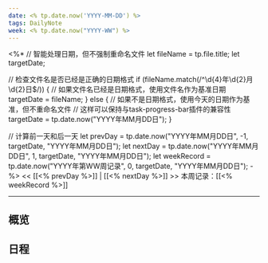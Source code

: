 ```yaml
---
date: <% tp.date.now('YYYY-MM-DD') %>
tags: DailyNote
week: <% tp.date.now("YYYY-WW") %>
---
```

<%*
// 智能处理日期，但不强制重命名文件
let fileName = tp.file.title;
let targetDate;

// 检查文件名是否已经是正确的日期格式
if (fileName.match(/^\d{4}年\d{2}月\d{2}日$/)) {
    // 如果文件名已经是日期格式，使用文件名作为基准日期
    targetDate = fileName;
} else {
    // 如果不是日期格式，使用今天的日期作为基准，但不重命名文件
    // 这样可以保持与task-progress-bar插件的兼容性
    targetDate = tp.date.now("YYYY年MM月DD日");
}

// 计算前一天和后一天
let prevDay = tp.date.now("YYYY年MM月DD日", -1, targetDate, "YYYY年MM月DD日");
let nextDay = tp.date.now("YYYY年MM月DD日", 1, targetDate, "YYYY年MM月DD日");
let weekRecord = tp.date.now("YYYY年第WW周记录", 0, targetDate, "YYYY年MM月DD日");
-%>
<< [[<% prevDay %>]] | [[<% nextDay %>]] >>
本周记录：[[<% weekRecord %>]]

-----

## 概览

## 日程
